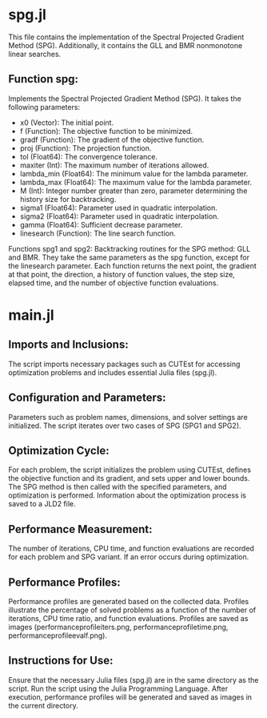# spg.jl 

This file contains the implementation of the Spectral Projected Gradient Method (SPG). Additionally, it contains the GLL and BMR nonmonotone linear searches.

## Function spg:
Implements the Spectral Projected Gradient Method (SPG). It takes the following parameters:

- x0 (Vector): The initial point.
- f (Function): The objective function to be minimized.
- gradf (Function): The gradient of the objective function.
- proj (Function): The projection function.
- tol (Float64): The convergence tolerance.
- maxiter (Int): The maximum number of iterations allowed.
- lambda_min (Float64): The minimum value for the lambda parameter.
- lambda_max (Float64): The maximum value for the lambda parameter.
- M (Int): Integer number greater than zero, parameter determining the history size for backtracking.
- sigma1 (Float64): Parameter used in quadratic interpolation.
- sigma2 (Float64): Parameter used in quadratic interpolation.
- gamma (Float64): Sufficient decrease parameter.
- linesearch (Function): The line search function.

Functions spg1 and spg2:
Backtracking routines for the SPG method: GLL and BMR. They take the same parameters as the spg function, except for the linesearch parameter. Each function returns the next point, the gradient at that point, the direction, a history of function values, the step size, elapsed time, and the number of objective function evaluations.

# main.jl 

## Imports and Inclusions:
The script imports necessary packages such as CUTEst for accessing optimization problems and includes essential Julia files (spg.jl).

## Configuration and Parameters:
Parameters such as problem names, dimensions, and solver settings are initialized. The script iterates over two cases of SPG (SPG1 and SPG2).

## Optimization Cycle:
For each problem, the script initializes the problem using CUTEst, defines the objective function and its gradient, and sets upper and lower bounds. The SPG method is then called with the specified parameters, and optimization is performed. Information about the optimization process is saved to a JLD2 file.

## Performance Measurement:
The number of iterations, CPU time, and function evaluations are recorded for each problem and SPG variant. If an error occurs during optimization.

## Performance Profiles:
Performance profiles are generated based on the collected data. Profiles illustrate the percentage of solved problems as a function of the number of iterations, CPU time ratio, and function evaluations. Profiles are saved as images (performanceprofileiters.png, performanceprofiletime.png, performanceprofileevalf.png).

## Instructions for Use:
Ensure that the necessary Julia files (spg.jl) are in the same directory as the script.
Run the script using the Julia Programming Language.
After execution, performance profiles will be generated and saved as images in the current directory.
